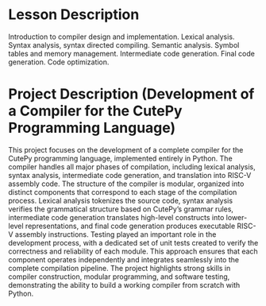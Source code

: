 # Lesson Description

Introduction to compiler design and implementation. Lexical analysis. Syntax analysis, syntax directed compiling. Semantic analysis. Symbol tables and memory management. Intermediate code generation. Final code generation. Code optimization.

# Project Description (Development of a Compiler for the CutePy Programming Language)

This project focuses on the development of a complete compiler for the CutePy programming language, implemented entirely in Python. The compiler handles all major phases of compilation, including lexical analysis, syntax analysis, intermediate code generation, and translation into RISC-V assembly code. The structure of the compiler is modular, organized into distinct components that correspond to each stage of the compilation process. Lexical analysis tokenizes the source code, syntax analysis verifies the grammatical structure based on CutePy’s grammar rules, intermediate code generation translates high-level constructs into lower-level representations, and final code generation produces executable RISC-V assembly instructions. Testing played an important role in the development process, with a dedicated set of unit tests created to verify the correctness and reliability of each module. This approach ensures that each component operates independently and integrates seamlessly into the complete compilation pipeline. The project highlights strong skills in compiler construction, modular programming, and software testing, demonstrating the ability to build a working compiler from scratch with Python.
